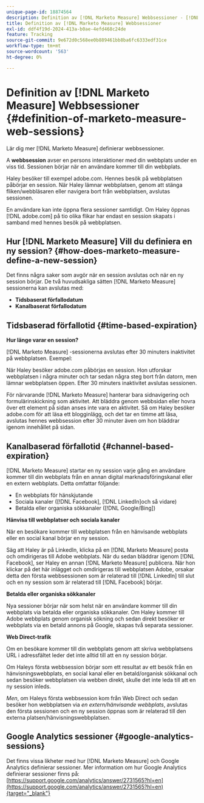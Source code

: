 ```yaml
---
unique-page-id: 18874564
description: Definition av [!DNL Marketo Measure] Webbsessioner - [!DNL Marketo Measure]
title: Definition av [!DNL Marketo Measure] Webbsessioner
exl-id: ddf4f19d-2024-413a-b0ae-4efd468c24de
feature: Tracking
source-git-commit: 9e672d0c568ee0b889461bb8ba6fc6333edf31ce
workflow-type: tm+mt
source-wordcount: '563'
ht-degree: 0%

---
```


# Definition av [!DNL Marketo Measure] Webbsessioner {#definition-of-marketo-measure-web-sessions}

Lär dig mer [!DNL Marketo Measure] definierar webbsessioner.

A **webbsession** avser en persons interaktioner med din webbplats under en viss tid. Sessionen börjar när en användare kommer till din webbplats.

Haley besöker till exempel adobe.com. Hennes besök på webbplatsen påbörjar en session. När Haley lämnar webbplatsen, genom att stänga fliken/webbläsaren eller navigera bort från webbplatsen, avslutas sessionen.

En användare kan inte öppna flera sessioner samtidigt. Om Haley öppnas [!DNL adobe.com] på tio olika flikar har endast en session skapats i samband med hennes besök på webbplatsen.

## Hur [!DNL Marketo Measure] Vill du definiera en ny session? {#how-does-marketo-measure-define-a-new-session}

Det finns några saker som avgör när en session avslutas och när en ny session börjar. De två huvudsakliga sätten [!DNL Marketo Measure] sessionerna kan avslutas med:

* **Tidsbaserat förfallodatum**
* **Kanalbaserat förfallodatum**

## Tidsbaserad förfallotid {#time-based-expiration}

**Hur länge varar en session?**

[!DNL Marketo Measure] -sessionerna avslutas efter 30 minuters inaktivitet på webbplatsen. Exempel:

När Haley besöker adobe.com påbörjas en session. Hon utforskar webbplatsen i några minuter och tar sedan några steg bort från datorn, men lämnar webbplatsen öppen. Efter 30 minuters inaktivitet avslutas sessionen.

För närvarande [!DNL Marketo Measure] hanterar bara sidnavigering och formulärinskickning som aktivitet. Att bläddra genom webbsidan eller hovra över ett element på sidan anses inte vara en aktivitet. Så om Haley besöker adobe.com för att läsa ett blogginlägg, och det tar en timme att läsa, avslutas hennes webbsession efter 30 minuter även om hon bläddrar igenom innehållet på sidan.

## Kanalbaserad förfallotid {#channel-based-expiration}

[!DNL Marketo Measure] startar en ny session varje gång en användare kommer till din webbplats från en annan digital marknadsföringskanal eller en extern webbplats. Detta omfattar följande:

* En webbplats för hänskjutande
* Sociala kanaler ([!DNL Facebook], [!DNL LinkedIn]och så vidare)
* Betalda eller organiska sökkanaler ([!DNL Google/Bing])

**Hänvisa till webbplatser och sociala kanaler**

När en besökare kommer till webbplatsen från en hänvisande webbplats eller en social kanal börjar en ny session.

Säg att Haley är på LinkedIn, klicka på en [!DNL Marketo Measure] posta och omdirigeras till Adobe webbplats. När du sedan bläddrar igenom [!DNL Facebook], ser Haley en annan [!DNL Marketo Measure] publicera. När hon klickar på det här inlägget och omdirigeras till webbplatsen Adobe, orsakar detta den första webbsessionen som är relaterad till [!DNL LinkedIn] till slut och en ny session som är relaterad till [!DNL Facebook] börjar.

**Betalda eller organiska sökkanaler**

Nya sessioner börjar när som helst när en användare kommer till din webbplats via betalda eller organiska sökkanaler. Om Haley kommer till Adobe webbplats genom organisk sökning och sedan direkt besöker er webbplats via en betald annons på Google, skapas två separata sessioner.

**Web Direct-trafik**

Om en besökare kommer till din webbplats genom att skriva webbplatsens URL i adressfältet leder det inte alltid till att en ny session börjar.

Om Haleys första webbsession börjar som ett resultat av ett besök från en hänvisningswebbplats, en social kanal eller en betald/organisk sökkanal och sedan besöker webbplatsen via webben direkt, skulle det inte leda till att en ny session inleds.

_Men_, om Haleys första webbsession kom från Web Direct och sedan besöker hon webbplatsen via _en extern/hänvisande webbplats_, avslutas den första sessionen och en ny session öppnas som är relaterad till den externa platsen/hänvisningswebbplatsen.

## Google Analytics sessioner {#google-analytics-sessions}

Det finns vissa likheter med hur [!DNL Marketo Measure] och Google Analytics definierar sessioner. Mer information om hur Google Analytics definierar sessioner finns på: [https://support.google.com/analytics/answer/2731565?hl=en](https://support.google.com/analytics/answer/2731565?hl=en){target="_blank"}
